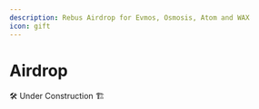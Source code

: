 ```yaml
---
description: Rebus Airdrop for Evmos, Osmosis, Atom and WAX
icon: gift
---
```


# Airdrop

🛠 Under Construction 🏗​